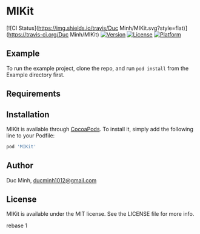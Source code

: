 # MIKit

[![CI Status](https://img.shields.io/travis/Duc Minh/MIKit.svg?style=flat)](https://travis-ci.org/Duc Minh/MIKit)
[![Version](https://img.shields.io/cocoapods/v/MIKit.svg?style=flat)](https://cocoapods.org/pods/MIKit)
[![License](https://img.shields.io/cocoapods/l/MIKit.svg?style=flat)](https://cocoapods.org/pods/MIKit)
[![Platform](https://img.shields.io/cocoapods/p/MIKit.svg?style=flat)](https://cocoapods.org/pods/MIKit)

## Example

To run the example project, clone the repo, and run `pod install` from the Example directory first.

## Requirements

## Installation

MIKit is available through [CocoaPods](https://cocoapods.org). To install
it, simply add the following line to your Podfile:

```ruby
pod 'MIKit'
```

## Author

Duc Minh, ducminh1012@gmail.com

## License

MIKit is available under the MIT license. See the LICENSE file for more info.

rebase 1

